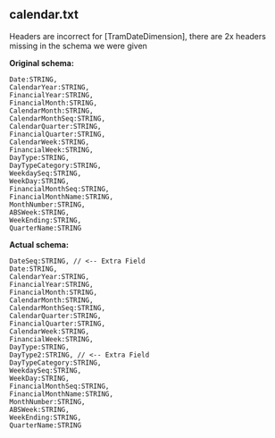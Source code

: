 ## calendar.txt

Headers are incorrect for [TramDateDimension], there are 2x headers missing in the schema we were given

**Original schema:**
```
Date:STRING,
CalendarYear:STRING,
FinancialYear:STRING,
FinancialMonth:STRING,
CalendarMonth:STRING,
CalendarMonthSeq:STRING,
CalendarQuarter:STRING,
FinancialQuarter:STRING,
CalendarWeek:STRING,
FinancialWeek:STRING,
DayType:STRING,
DayTypeCategory:STRING,
WeekdaySeq:STRING,
WeekDay:STRING,
FinancialMonthSeq:STRING,
FinancialMonthName:STRING,
MonthNumber:STRING,
ABSWeek:STRING,
WeekEnding:STRING,
QuarterName:STRING
```

**Actual schema:**

```
DateSeq:STRING, // <-- Extra Field
Date:STRING,
CalendarYear:STRING,
FinancialYear:STRING,
FinancialMonth:STRING,
CalendarMonth:STRING,
CalendarMonthSeq:STRING,
CalendarQuarter:STRING,
FinancialQuarter:STRING,
CalendarWeek:STRING,
FinancialWeek:STRING,
DayType:STRING,
DayType2:STRING, // <-- Extra Field
DayTypeCategory:STRING,
WeekdaySeq:STRING,
WeekDay:STRING,
FinancialMonthSeq:STRING,
FinancialMonthName:STRING,
MonthNumber:STRING,
ABSWeek:STRING,
WeekEnding:STRING,
QuarterName:STRING
```